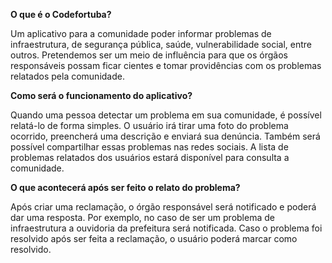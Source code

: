 
**O que é o Codefortuba?**

Um aplicativo para a comunidade poder informar problemas de infraestrutura, de segurança pública, saúde, vulnerabilidade social, entre outros. Pretendemos ser um meio de influência para que os órgãos responsáveis possam ficar cientes e tomar providências com os problemas relatados pela comunidade.

**Como será o funcionamento do aplicativo?**

Quando uma pessoa detectar um problema em sua comunidade, é possível relatá-lo de forma  simples. O usuário irá tirar uma foto do problema ocorrido, preencherá uma descrição e enviará sua denúncia. Também será possível compartilhar essas problemas nas redes sociais. A lista de problemas relatados dos usuários estará disponível para consulta a comunidade.

**O que acontecerá após ser feito o relato do problema?**

Após criar uma reclamação, o órgão responsável será notificado e poderá dar uma resposta. Por exemplo, no caso de ser um problema de infraestrutura a ouvidoria da prefeitura será notificada. Caso o problema foi resolvido após ser feita a reclamação, o usuário poderá marcar como resolvido.

